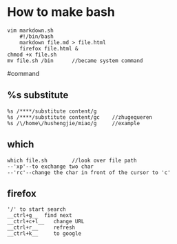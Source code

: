 # How to make bash
    vim markdown.sh
        #!/bin/bash
        markdown file.md > file.html
        firefox file.html &
    chmod +x file.sh
    mv file.sh /bin      //became system command

#command
## %s                substitute
    %s /****/substitute content/g
    %s /****/substitute content/gc    //zhugequeren 
    %s /\/home\/hushengjie/miao/g     //example
## which 
    which file.sh        //look over file path
    --'xp'--to exchange two char
    --'rc'--change the char in front of the cursor to 'c'
## firefox
    '/' to start search
    __ctrl+g__  find next
    __ctrl+c+l__   change URL
    __ctrl+r__     refresh
    __ctrl+k__     to google

